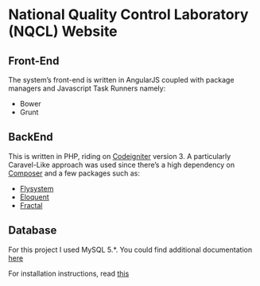 # National Quality Control Laboratory (NQCL) Website
## Front-End
The system’s front-end is written in AngularJS coupled with package managers and Javascript Task Runners namely:
+ Bower
+ Grunt

## BackEnd
This is written in PHP, riding on [Codeigniter](https://github.com/bcit-ci/CodeIgniter) version 3.
A particularly Caravel-Like approach was used since there’s a high dependency on [Composer](https://getcomposer.org/) and a few packages such as:
+ [Flysystem](http://flysystem.thephpleague.com/)
+ [Eloquent](https://laravel.com/docs/5.1/eloquent)
+ [Fractal](http://fractal.thephpleague.com/transformers/)

## Database
For this project I used MySQL 5.*. 
You could find additional documentation [here](https://dev.mysql.com/doc/)

For installation instructions, read [this](INSTALL.md)
